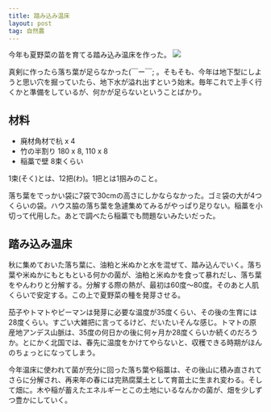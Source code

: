 ```yaml
---
title: 踏み込み温床
layout: post
tag: 自然農
---
```



今年も夏野菜の苗を育てる踏み込み温床を作った。
<img src="http://farm9.staticflickr.com/8234/8594315974_016063225d.jpg">

真剣に作ったら落ち葉が足らなかった(￣ー￣; 。そもそも、今年は地下型にしようと思い穴を掘っていたら、地下水が溢れ出すという始末。毎年これで上手く行くかと準備をしているが、何かが足らないということばかり。


## 材料

- 廃材角材で杭 x 4
- 竹の半割り 180 x 8, 110 x 8
- 稲藁で壁 8束くらい

1束(そく)とは、12把(わ)。1把とは1掴みのこと。

落ち葉をでっかい袋に7袋で30cmの高さにしかならなかった。ゴミ袋の大が4つくらいの袋。ハウス脇の落ち葉を急遽集めてみるがやっぱり足りない。稲藁を小切って代用した。あとで調べたら稲藁でも問題ないみたいだった。


## 踏み込み温床
秋に集めておいた落ち葉に、油粕と米ぬかと水を混ぜて、踏み込んでいく。落ち葉や米ぬかにもともといる何かの菌が、油粕と米ぬかを食って暴れだし、落ち葉をやんわりと分解する。分解する際の熱が、最初は60度～80度。そのあと人肌くらいで安定する。この上で夏野菜の種を発芽させる。

茄子やトマトやピーマンは発芽に必要な温度が35度くらい、その後の生育には28度くらい。すごい大雑把に言ってるけど、だいたいそんな感じ。トマトの原産地アンデス山脈は、35度の何日かの後に何ヶ月か28度くらいか続くのだろうか。とにかく北国では、春先に温度をかけてやらないと、収穫できる時期がほんのちょっとになってしまう。

今年温床に使われて菌が充分に回った落ち葉や稲藁は、その後山に積み直されてさらに分解され、再来年の春には完熟腐葉土として育苗土に生まれ変わる。そして畑に。木や稲が蓄えたエネルギーとこの土地にいるなんかの菌が、畑を少しずつ豊かにしていく。




　
